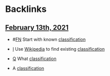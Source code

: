 
# Backlinks
## [February 13th, 2021](<February 13th, 2021.md>)
- #[FN](<FN.md>) Start with known [classification](<classification.md>)

- [I](<I.md>) Use [Wikipedia](<Wikipedia.md>) to find existing [classification](<classification.md>)

- [Q](<Q.md>) What [classification](<classification.md>)

- A [classification](<classification.md>)

